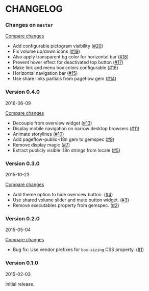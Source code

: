 # CHANGELOG

### Changes on `master`

[Compare changes](https://github.com/codevise/pageflow-progress-navigation-bar/compare/v0.4.0...master)

- Add configurable pictogram visibility
  ([#20](https://github.com/codevise/pageflow-progress-navigation-bar/pull/20))
- Fix volume up/down icons
  ([#19](https://github.com/codevise/pageflow-progress-navigation-bar/pull/19))
- Also apply transparent bg color for horizontal bar
  ([#18](https://github.com/codevise/pageflow-progress-navigation-bar/pull/18))
- Prevent hover effect for deactivated top button
  ([#17](https://github.com/codevise/pageflow-progress-navigation-bar/pull/17))
- Make link and menu box colors configurable
  ([#16](https://github.com/codevise/pageflow-progress-navigation-bar/pull/16))
- Horizontal navigation bar
  ([#15](https://github.com/codevise/pageflow-progress-navigation-bar/pull/15))
- Use share links partials from pageflow gem
  ([#14](https://github.com/codevise/pageflow-progress-navigation-bar/pull/14))

### Version 0.4.0

2016-06-09

[Compare changes](https://github.com/codevise/pageflow-progress-navigation-bar/compare/v0.3.0...v0.4.0)

- Decouple from overview widget
  ([#13](https://github.com/codevise/pageflow-progress-navigation-bar/pull/13))
- Display mobile navigation on narrow desktop browsers
  ([#11](https://github.com/codevise/pageflow-progress-navigation-bar/pull/11))
- Animate storylines
  ([#10](https://github.com/codevise/pageflow-progress-navigation-bar/pull/10))
- Add pageflow-public-i18n gem to gemspec
  ([#9](https://github.com/codevise/pageflow-progress-navigation-bar/pull/9))
- Remove display magic
  ([#7](https://github.com/codevise/pageflow-progress-navigation-bar/pull/7))
- Extract publicly visible i18n strings from locale
  ([#5](https://github.com/codevise/pageflow-progress-navigation-bar/pull/5))

### Version 0.3.0

2015-10-23

[Compare changes](https://github.com/codevise/pageflow-progress-navigation-bar/compare/v0.2.0...v0.3.0)

- Add theme option to hide overview button.
  ([#4](https://github.com/codevise/pageflow-progress-navigation-bar/pull/4))
- Use shared volume slider and mute button widget.
  ([#3](https://github.com/codevise/pageflow-progress-navigation-bar/pull/3))
- Remove executables property from gemspec.
  ([#2](https://github.com/codevise/pageflow-progress-navigation-bar/pull/2))

### Version 0.2.0

2015-05-04

[Compare changes](https://github.com/codevise/pageflow-progress-navigation-bar/compare/v0.1.0...v0.2.0)

- Bug fix: Use vendor prefixes for `box-sizing` CSS property.
  ([#1](https://github.com/codevise/pageflow-progress-navigation-bar/pull/1))

### Version 0.1.0

2015-02-03

Initial release.
